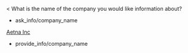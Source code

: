< What is the name of the company you would like information about?
* ask_info/company_name

[Aetna Inc](company_name)
* provide_info/company_name